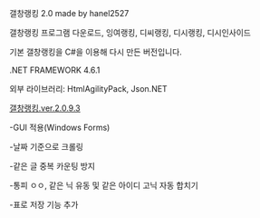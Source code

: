 갤창랭킹 2.0 made by hanel2527

갤창랭킹 프로그램 다운로드, 잉여랭킹, 디씨랭킹, 디시랭킹, 디시인사이드

기본 갤창랭킹을 C#을 이용해 다시 만든 버전입니다.

.NET FRAMEWORK 4.6.1

외부 라이브러리: HtmlAgilityPack, Json.NET


<a href='https://github.com/hanel2527/dcinisde-crawler.ver.2/releases'>갤창랭킹.ver.2.0.9.3</a>

-GUI 적용(Windows Forms)

-날짜 기준으로 크롤링

-같은 글 중복 카운팅 방지

-통피 ㅇㅇ, 같은 닉 유동 및 같은 아이디 고닉 자동 합치기

-표로 저장 기능 추가
